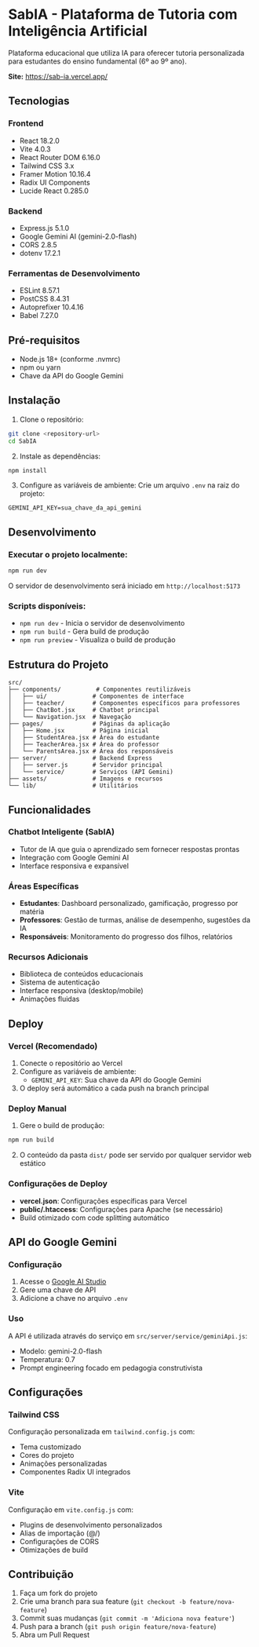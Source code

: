 # SabIA - Plataforma de Tutoria com Inteligência Artificial

Plataforma educacional que utiliza IA para oferecer tutoria personalizada para estudantes do ensino fundamental (6º ao 9º ano).

**Site:** https://sab-ia.vercel.app/

## Tecnologias

### Frontend

- React 18.2.0
- Vite 4.0.3
- React Router DOM 6.16.0
- Tailwind CSS 3.x
- Framer Motion 10.16.4
- Radix UI Components
- Lucide React 0.285.0

### Backend

- Express.js 5.1.0
- Google Gemini AI (gemini-2.0-flash)
- CORS 2.8.5
- dotenv 17.2.1

### Ferramentas de Desenvolvimento

- ESLint 8.57.1
- PostCSS 8.4.31
- Autoprefixer 10.4.16
- Babel 7.27.0

## Pré-requisitos

- Node.js 18+ (conforme .nvmrc)
- npm ou yarn
- Chave da API do Google Gemini

## Instalação

1. Clone o repositório:

```bash
git clone <repository-url>
cd SabIA
```

2. Instale as dependências:

```bash
npm install
```

3. Configure as variáveis de ambiente:
   Crie um arquivo `.env` na raiz do projeto:

```env
GEMINI_API_KEY=sua_chave_da_api_gemini
```

## Desenvolvimento

### Executar o projeto localmente:

```bash
npm run dev
```

O servidor de desenvolvimento será iniciado em `http://localhost:5173`

### Scripts disponíveis:

- `npm run dev` - Inicia o servidor de desenvolvimento
- `npm run build` - Gera build de produção
- `npm run preview` - Visualiza o build de produção

## Estrutura do Projeto

```
src/
├── components/          # Componentes reutilizáveis
│   ├── ui/             # Componentes de interface
│   ├── teacher/        # Componentes específicos para professores
│   ├── ChatBot.jsx     # Chatbot principal
│   └── Navigation.jsx  # Navegação
├── pages/              # Páginas da aplicação
│   ├── Home.jsx        # Página inicial
│   ├── StudentArea.jsx # Área do estudante
│   ├── TeacherArea.jsx # Área do professor
│   └── ParentsArea.jsx # Área dos responsáveis
├── server/             # Backend Express
│   ├── server.js       # Servidor principal
│   └── service/        # Serviços (API Gemini)
├── assets/             # Imagens e recursos
└── lib/                # Utilitários
```

## Funcionalidades

### Chatbot Inteligente (SabIA)

- Tutor de IA que guia o aprendizado sem fornecer respostas prontas
- Integração com Google Gemini AI
- Interface responsiva e expansível

### Áreas Específicas

- **Estudantes**: Dashboard personalizado, gamificação, progresso por matéria
- **Professores**: Gestão de turmas, análise de desempenho, sugestões da IA
- **Responsáveis**: Monitoramento do progresso dos filhos, relatórios

### Recursos Adicionais

- Biblioteca de conteúdos educacionais
- Sistema de autenticação
- Interface responsiva (desktop/mobile)
- Animações fluidas

## Deploy

### Vercel (Recomendado)

1. Conecte o repositório ao Vercel
2. Configure as variáveis de ambiente:
   - `GEMINI_API_KEY`: Sua chave da API do Google Gemini
3. O deploy será automático a cada push na branch principal

### Deploy Manual

1. Gere o build de produção:

```bash
npm run build
```

2. O conteúdo da pasta `dist/` pode ser servido por qualquer servidor web estático

### Configurações de Deploy

- **vercel.json**: Configurações específicas para Vercel
- **public/.htaccess**: Configurações para Apache (se necessário)
- Build otimizado com code splitting automático

## API do Google Gemini

### Configuração

1. Acesse o [Google AI Studio](https://makersuite.google.com/app/apikey)
2. Gere uma chave de API
3. Adicione a chave no arquivo `.env`

### Uso

A API é utilizada através do serviço em `src/server/service/geminiApi.js`:

- Modelo: gemini-2.0-flash
- Temperatura: 0.7
- Prompt engineering focado em pedagogia construtivista

## Configurações

### Tailwind CSS

Configuração personalizada em `tailwind.config.js` com:

- Tema customizado
- Cores do projeto
- Animações personalizadas
- Componentes Radix UI integrados

### Vite

Configuração em `vite.config.js` com:

- Plugins de desenvolvimento personalizados
- Alias de importação (@/)
- Configurações de CORS
- Otimizações de build

## Contribuição

1. Faça um fork do projeto
2. Crie uma branch para sua feature (`git checkout -b feature/nova-feature`)
3. Commit suas mudanças (`git commit -m 'Adiciona nova feature'`)
4. Push para a branch (`git push origin feature/nova-feature`)
5. Abra um Pull Request

